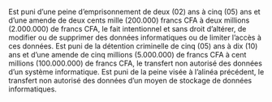 Est puni d’une peine d’emprisonnement de deux (02) ans à cinq (05) ans et d’une amende de deux cents mille (200.000) francs CFA à deux millions (2.000.000) de francs CFA, le fait intentionnel et sans droit d’altérer, de modifier ou de supprimer des données informatiques ou de limiter l’accès à ces données.
Est puni de la détention criminelle de cinq (05) ans à dix (10) ans et d’une amende de cinq millions (5.000.000) de francs CFA à cent millions (100.000.000) de francs CFA, le transfert non autorisé des données d’un système informatique.
Est puni de la peine visée à l’alinéa précédent, le transfert non autorisé des données d’un moyen de stockage de données informatiques.